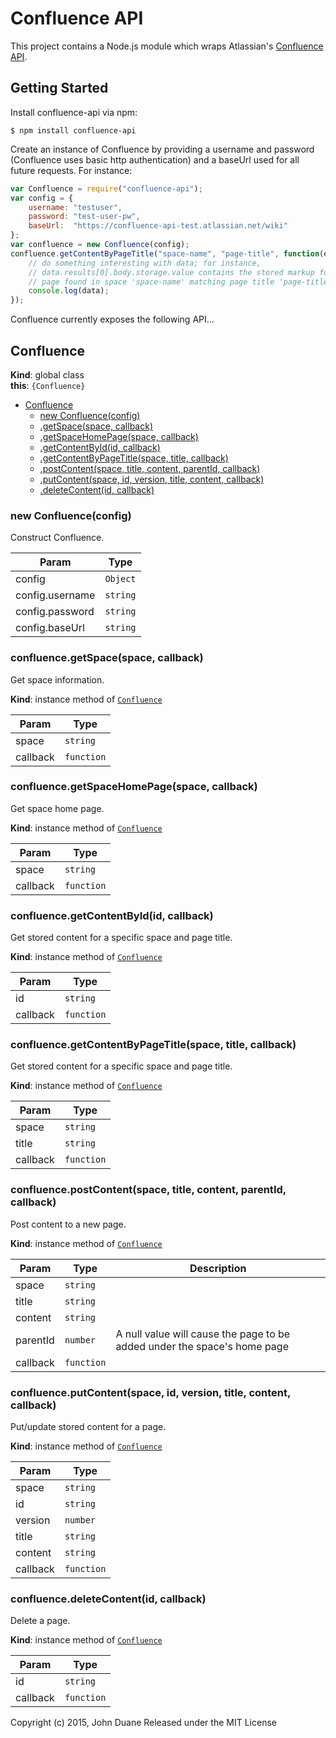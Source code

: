 # Confluence API
This project contains a Node.js module which wraps Atlassian's [Confluence API](https://docs.atlassian.com/atlassian-confluence/REST/latest/).

## Getting Started
Install confluence-api via npm:
```
$ npm install confluence-api
```

Create an instance of Confluence by providing a username and password (Confluence uses basic http authentication) and a baseUrl used for all future requests.  For instance:
```javascript
var Confluence = require("confluence-api");
var config = {
    username: "testuser",
    password: "test-user-pw",
    baseUrl:  "https://confluence-api-test.atlassian.net/wiki"
};
var confluence = new Confluence(config);
confluence.getContentByPageTitle("space-name", "page-title", function(err, data) {
    // do something interesting with data; for instance,
    // data.results[0].body.storage.value contains the stored markup for the first
    // page found in space 'space-name' matching page title 'page-title'
    console.log(data);
});
```

Confluence currently exposes the following API...

<a name="Confluence"></a>
## Confluence
**Kind**: global class  
**this**: <code>{Confluence}</code>  

* [Confluence](#Confluence)
  * [new Confluence(config)](#new_Confluence_new)
  * [.getSpace(space, callback)](#Confluence+getSpace)
  * [.getSpaceHomePage(space, callback)](#Confluence+getSpaceHomePage)
  * [.getContentById(id, callback)](#Confluence+getContentById)
  * [.getContentByPageTitle(space, title, callback)](#Confluence+getContentByPageTitle)
  * [.postContent(space, title, content, parentId, callback)](#Confluence+postContent)
  * [.putContent(space, id, version, title, content, callback)](#Confluence+putContent)
  * [.deleteContent(id, callback)](#Confluence+deleteContent)

<a name="new_Confluence_new"></a>
### new Confluence(config)
Construct Confluence.


| Param | Type |
| --- | --- |
| config | <code>Object</code> | 
| config.username | <code>string</code> | 
| config.password | <code>string</code> | 
| config.baseUrl | <code>string</code> | 

<a name="Confluence+getSpace"></a>
### confluence.getSpace(space, callback)
Get space information.

**Kind**: instance method of <code>[Confluence](#Confluence)</code>  

| Param | Type |
| --- | --- |
| space | <code>string</code> | 
| callback | <code>function</code> | 

<a name="Confluence+getSpaceHomePage"></a>
### confluence.getSpaceHomePage(space, callback)
Get space home page.

**Kind**: instance method of <code>[Confluence](#Confluence)</code>  

| Param | Type |
| --- | --- |
| space | <code>string</code> | 
| callback | <code>function</code> | 

<a name="Confluence+getContentById"></a>
### confluence.getContentById(id, callback)
Get stored content for a specific space and page title.

**Kind**: instance method of <code>[Confluence](#Confluence)</code>  

| Param | Type |
| --- | --- |
| id | <code>string</code> | 
| callback | <code>function</code> | 

<a name="Confluence+getContentByPageTitle"></a>
### confluence.getContentByPageTitle(space, title, callback)
Get stored content for a specific space and page title.

**Kind**: instance method of <code>[Confluence](#Confluence)</code>  

| Param | Type |
| --- | --- |
| space | <code>string</code> | 
| title | <code>string</code> | 
| callback | <code>function</code> | 

<a name="Confluence+postContent"></a>
### confluence.postContent(space, title, content, parentId, callback)
Post content to a new page.

**Kind**: instance method of <code>[Confluence](#Confluence)</code>  

| Param | Type | Description |
| --- | --- | --- |
| space | <code>string</code> |  |
| title | <code>string</code> |  |
| content | <code>string</code> |  |
| parentId | <code>number</code> | A null value will cause the page to be added under the space's home page |
| callback | <code>function</code> |  |

<a name="Confluence+putContent"></a>
### confluence.putContent(space, id, version, title, content, callback)
Put/update stored content for a page.

**Kind**: instance method of <code>[Confluence](#Confluence)</code>  

| Param | Type |
| --- | --- |
| space | <code>string</code> | 
| id | <code>string</code> | 
| version | <code>number</code> | 
| title | <code>string</code> | 
| content | <code>string</code> | 
| callback | <code>function</code> | 

<a name="Confluence+deleteContent"></a>
### confluence.deleteContent(id, callback)
Delete a page.

**Kind**: instance method of <code>[Confluence](#Confluence)</code>  

| Param | Type |
| --- | --- |
| id | <code>string</code> | 
| callback | <code>function</code> | 


Copyright (c) 2015, John Duane
Released under the MIT License